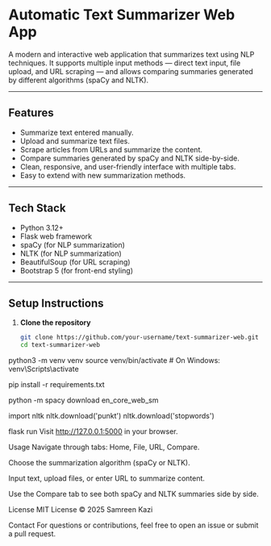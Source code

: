 # Automatic Text Summarizer Web App

A modern and interactive web application that summarizes text using NLP techniques. It supports multiple input methods — direct text input, file upload, and URL scraping — and allows comparing summaries generated by different algorithms (spaCy and NLTK).

---

## Features

- Summarize text entered manually.
- Upload and summarize text files.
- Scrape articles from URLs and summarize the content.
- Compare summaries generated by spaCy and NLTK side-by-side.
- Clean, responsive, and user-friendly interface with multiple tabs.
- Easy to extend with new summarization methods.

---

## Tech Stack

- Python 3.12+
- Flask web framework
- spaCy (for NLP summarization)
- NLTK (for NLP summarization)
- BeautifulSoup (for URL scraping)
- Bootstrap 5 (for front-end styling)

---

## Setup Instructions

1. **Clone the repository**

   ```bash
   git clone https://github.com/your-username/text-summarizer-web.git
   cd text-summarizer-web

python3 -m venv venv
source venv/bin/activate   # On Windows: venv\Scripts\activate

pip install -r requirements.txt

python -m spacy download en_core_web_sm

import nltk
nltk.download('punkt')
nltk.download('stopwords')

flask run
Visit http://127.0.0.1:5000 in your browser.

Usage
Navigate through tabs: Home, File, URL, Compare.

Choose the summarization algorithm (spaCy or NLTK).

Input text, upload files, or enter URL to summarize content.

Use the Compare tab to see both spaCy and NLTK summaries side by side.

License
MIT License © 2025 Samreen Kazi

Contact
For questions or contributions, feel free to open an issue or submit a pull request.